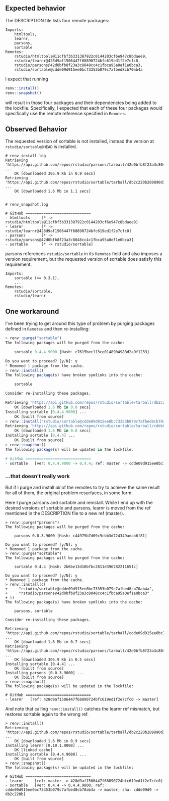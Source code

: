 ## Expected behavior

The DESCRIPTION file lists four remote packages:

```
Imports:
    htmltools,
    learnr,
    parsons,
    sortable
Remotes: 
    rstudio/htmltools@11cfbf3b331387922c0144203cf6e947c8bdaee9,
    rstudio/learnr@428d9af1506447f68890724bfc619ed1f2e7cfc0,
    rstudio/parsons@42d0bfb8f23a3c8048cc4c1fbca95a0ef1e0bca3,
    rstudio/sortable@cdde09d915ee0bc73353b079c7afbed8cb70ab4a
```

I expect that running 

```r
renv::install()
renv::snapshot()
```

will result in those four packages and their dependencies being added to the lockfile. Specifically, I expected that each of these four packages would specifically use the remote reference specified in `Remotes`.

## Observed Behavior

The requested version of sortable is not installed, instead the version at `rstudio/sortable@HEAD` is installed.

```
# renv_install.log
Retrieving 'https://api.github.com/repos/rstudio/parsons/tarball/42d0bfb8f23a3c8048cc4c1fbca95a0ef1e0bca3' ...
	OK [downloaded 305.9 Kb in 0.9 secs]
Retrieving 'https://api.github.com/repos/rstudio/sortable/tarball/db2c220b289890d3cd65efcf3a0ab682681e2989' ...
	OK [downloaded 1.6 Mb in 1.1 secs]
	
```

```
# renv_snapshot.log

# GitHub =============================
- htmltools     [* -> rstudio/htmltools@11cfbf3b331387922c0144203cf6e947c8bdaee9]
- learnr        [* -> rstudio/learnr@428d9af1506447f68890724bfc619ed1f2e7cfc0]
- parsons       [* -> rstudio/parsons@42d0bfb8f23a3c8048cc4c1fbca95a0ef1e0bca3]
- sortable      [* -> rstudio/sortable]
```

parsons references `rstudio/sortable` in its `Remotes` field and also imposes a version requirement, but the requested version of sortable does satisfy this requirement.

```
Imports:
    sortable (>= 0.3.1),
    ...
Remotes: 
    rstudio/sortable,
    rstudio/learnr
```

## One workaround

I've been trying to get around this type of problem by purging packages defined in `Remotes` and then re-installing:

```r
> renv::purge("sortable")
The following packages will be purged from the cache:

	sortable 0.4.4.9000 [Hash: c7615bec113ce0148904988d2a9f1233]

Do you want to proceed? [y/N]: y
* Removed 1 package from the cache.
> renv::install()
The following package(s) have broken symlinks into the cache:

	sortable

Consider re-installing these packages.

Retrieving 'https://api.github.com/repos/rstudio/sortable/tarball/db2c220b289890d3cd65efcf3a0ab682681e2989' ...
	OK [downloaded 1.6 Mb in 0.8 secs]
Installing sortable [0.4.4.9000] ...
	OK [built from source]
> renv::install("rstudio/sortable@cdde09d915ee0bc73353b079c7afbed8cb70ab4a")
Retrieving 'https://api.github.com/repos/rstudio/sortable/tarball/cdde09d915ee0bc73353b079c7afbed8cb70ab4a' ...
	OK [downloaded 1.6 Mb in 0.8 secs]
Installing sortable [0.4.4] ...
	OK [built from source]
> renv::snapshot()
The following package(s) will be updated in the lockfile:

# GitHub =============================
- sortable   [ver: 0.4.4.9000 -> 0.4.4; ref: master -> cdde09d915ee0bc73353b079c7afbed8cb70ab4a; sha: db2c220b -> cdde09d9]
```

### ...that doesn't really work

But if I purge and install _all_ of the remotes to try to achieve the same result for all of them, the original problem resurfaces, in some form.

Here I purge parsons and sortable and reinstall. While I end up with the desired versions of sortable and parsons, learnr is moved from the ref mentioned in the DESCRIPTION file to a new ref (master).

```
> renv::purge("parsons")
The following packages will be purged from the cache:

	parsons 0.0.3.9000 [Hash: c44975b7d69c9cbb3d724349aeab6f81]

Do you want to proceed? [y/N]: y
* Removed 1 package from the cache.
> renv::purge("sortable")
The following packages will be purged from the cache:

	sortable 0.4.4 [Hash: 2b6be13d10bfbc2811d396282211651c]

Do you want to proceed? [y/N]: y
* Removed 1 package from the cache.
> renv::install(c(
+     "rstudio/sortable@cdde09d915ee0bc73353b079c7afbed8cb70ab4a",
+     "rstudio/parsons@42d0bfb8f23a3c8048cc4c1fbca95a0ef1e0bca3"
+ ))
The following package(s) have broken symlinks into the cache:

	parsons, sortable

Consider re-installing these packages.

Retrieving 'https://api.github.com/repos/rstudio/sortable/tarball/cdde09d915ee0bc73353b079c7afbed8cb70ab4a' ...
	OK [downloaded 1.6 Mb in 0.7 secs]
Retrieving 'https://api.github.com/repos/rstudio/parsons/tarball/42d0bfb8f23a3c8048cc4c1fbca95a0ef1e0bca3' ...
	OK [downloaded 305.9 Kb in 0.5 secs]
Installing sortable [0.4.4] ...
	OK [built from source]
Installing parsons [0.0.3.9000] ...
	OK [built from source]
> renv::snapshot()
The following package(s) will be updated in the lockfile:

# GitHub =============================
- learnr   [ref: 428d9af1506447f68890724bfc619ed1f2e7cfc0 -> master]
```

And note that calling `renv::install()` catches the learnr ref mismatch, but restores sortable again to the wrong ref.

```
> renv::install()
Retrieving 'https://api.github.com/repos/rstudio/sortable/tarball/db2c220b289890d3cd65efcf3a0ab682681e2989' ...
	OK [downloaded 1.6 Mb in 0.9 secs]
Installing learnr [0.10.1.9008] ...
	OK [linked cache]
Installing sortable [0.4.4.9000] ...
	OK [built from source]
> renv::snapshot()
The following package(s) will be updated in the lockfile:

# GitHub =============================
- learnr     [ref: master -> 428d9af1506447f68890724bfc619ed1f2e7cfc0]
- sortable   [ver: 0.4.4 -> 0.4.4.9000; ref: cdde09d915ee0bc73353b079c7afbed8cb70ab4a -> master; sha: cdde09d9 -> db2c220b]
```
